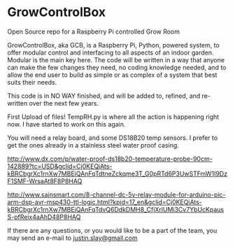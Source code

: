 GrowControlBox
==============

Open Source repo for a Raspberry Pi controlled Grow Room



GrowControlBox, aka GCB, is a Raspberry Pi, Python, powered system, to offer modular control and interfacing to all aspects of an indoor garden. Modular is the main key here. The code will be written in a way that anyone can make the few changes they need, no coding knowledge needed, and to allow the end user to build as simple or as complex of a system that best suits their needs.

This code is in NO WAY finished, and will be added to, refined, and re-written over the next few years.

First Upload of files!
TempRH.py is where all the action is happening right now. I have started to work on this again.

You will need a relay board, and some DS18B20 temp sensors. I prefer to get the ones already in a stainless steel water proof casing. 

http://www.dx.com/p/water-proof-ds18b20-temperature-probe-90cm-142889?tc=USD&gclid=Cj0KEQiAts-kBRCbgrXc1rnXw7MBEiQAnFqTdtneZckqme3T_G0pRTd6P3UwSTFmW1I9DzF1SMF-WrsaAt8F8P8HAQ

http://www.sainsmart.com/8-channel-dc-5v-relay-module-for-arduino-pic-arm-dsp-avr-msp430-ttl-logic.html?kpid=17_en&gclid=Cj0KEQiAts-kBRCbgrXc1rnXw7MBEiQAnFqTdvQ6DdkDMH8_CfjXrlUMi3Cv7YbUcKpausS-pfReix4aAhD48P8HAQ


If there are any questions, or you would like to be a part of the team, you may send an e-mail to justin.slay@gmail.com
